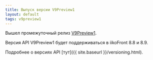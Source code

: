 ```yaml
---
title: Выпуск версии V9Preview1
layout: default
tags: v9preview1
---
```


Вышел промежуточный релиз [V9Preview1](https://www.nuget.org/packages/Resto.Front.Api.V9Preview1).

Версия API V9Preview1 будет поддерживаться в iikoFront 8.8 и 8.9.

Подробнее о версиях API [тут]({{ site.baseurl }}/versioning.html).